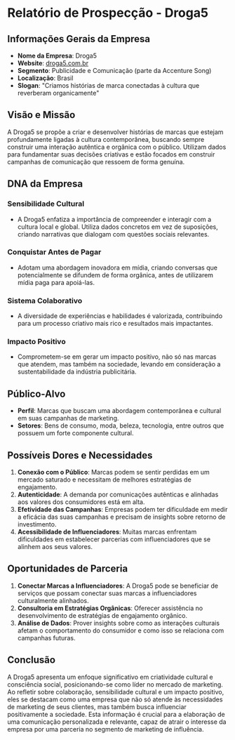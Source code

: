 # Relatório de Prospecção - Droga5

## Informações Gerais da Empresa
- **Nome da Empresa**: Droga5
- **Website**: [droga5.com.br](http://www.droga5.com.br)
- **Segmento**: Publicidade e Comunicação (parte da Accenture Song)
- **Localização**: Brasil
- **Slogan**: "Criamos histórias de marca conectadas à cultura que reverberam organicamente"

## Visão e Missão
A Droga5 se propõe a criar e desenvolver histórias de marcas que estejam profundamente ligadas à cultura contemporânea, buscando sempre construir uma interação autêntica e orgânica com o público. Utilizam dados para fundamentar suas decisões criativas e estão focados em construir campanhas de comunicação que ressoem de forma genuína.

## DNA da Empresa
### Sensibilidade Cultural
- A Droga5 enfatiza a importância de compreender e interagir com a cultura local e global. Utiliza dados concretos em vez de suposições, criando narrativas que dialogam com questões sociais relevantes.

### Conquistar Antes de Pagar
- Adotam uma abordagem inovadora em mídia, criando conversas que potencialmente se difundem de forma orgânica, antes de utilizarem mídia paga para apoiá-las.

### Sistema Colaborativo
- A diversidade de experiências e habilidades é valorizada, contribuindo para um processo criativo mais rico e resultados mais impactantes.

### Impacto Positivo
- Comprometem-se em gerar um impacto positivo, não só nas marcas que atendem, mas também na sociedade, levando em consideração a sustentabilidade da indústria publicitária.

## Público-Alvo
- **Perfil**: Marcas que buscam uma abordagem contemporânea e cultural em suas campanhas de marketing.
- **Setores**: Bens de consumo, moda, beleza, tecnologia, entre outros que possuem um forte componente cultural.

## Possíveis Dores e Necessidades
1. **Conexão com o Público**: Marcas podem se sentir perdidas em um mercado saturado e necessitam de melhores estratégias de engajamento.
2. **Autenticidade**: A demanda por comunicações autênticas e alinhadas aos valores dos consumidores está em alta.
3. **Efetividade das Campanhas**: Empresas podem ter dificuldade em medir a eficácia das suas campanhas e precisam de insights sobre retorno de investimento.
4. **Acessibilidade de Influenciadores**: Muitas marcas enfrentam dificuldades em estabelecer parcerias com influenciadores que se alinhem aos seus valores.

## Oportunidades de Parceria
1. **Conectar Marcas a Influenciadores**: A Droga5 pode se beneficiar de serviços que possam conectar suas marcas a influenciadores culturalmente alinhados.
2. **Consultoria em Estratégias Orgânicas**: Oferecer assistência no desenvolvimento de estratégias de engajamento orgânico.
3. **Análise de Dados**: Prover insights sobre como as interações culturais afetam o comportamento do consumidor e como isso se relaciona com campanhas futuras.

## Conclusão
A Droga5 apresenta um enfoque significativo em criatividade cultural e consciência social, posicionando-se como líder no mercado de marketing. Ao refletir sobre colaboração, sensibilidade cultural e um impacto positivo, eles se destacam como uma empresa que não só atende às necessidades de marketing de seus clientes, mas também busca influenciar positivamente a sociedade. Esta informação é crucial para a elaboração de uma comunicação personalizada e relevante, capaz de atrair o interesse da empresa por uma parceria no segmento de marketing de influência.